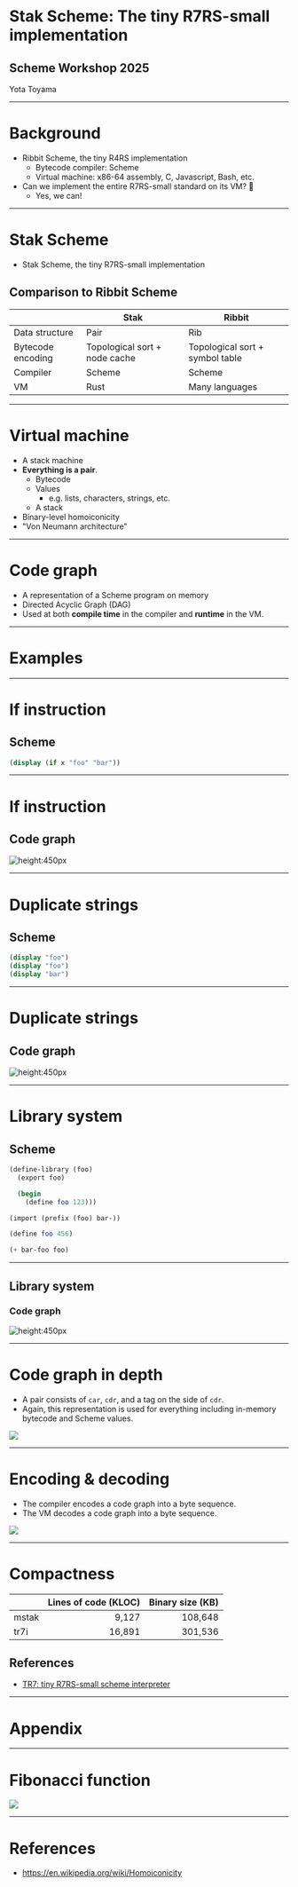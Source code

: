 <!--
theme: default
paginate: true
-->

# Stak Scheme: The tiny R7RS-small implementation

## Scheme Workshop 2025

Yota Toyama

---

# Background

- Ribbit Scheme, the tiny R4RS implementation
  - Bytecode compiler: Scheme
  - Virtual machine: x86-64 assembly, C, Javascript, Bash, etc.
- Can we implement the entire R7RS-small standard on its VM? 🤔
  - Yes, we can!

---

# Stak Scheme

- Stak Scheme, the tiny R7RS-small implementation

## Comparison to Ribbit Scheme

|                   | Stak                          | Ribbit                          |
| ----------------- | ----------------------------- | ------------------------------- |
| Data structure    | Pair                          | Rib                             |
| Bytecode encoding | Topological sort + node cache | Topological sort + symbol table |
| Compiler          | Scheme                        | Scheme                          |
| VM                | Rust                          | Many languages                  |

---

# Virtual machine

- A stack machine
- **Everything is a pair**.
  - Bytecode
  - Values
    - e.g. lists, characters, strings, etc.
  - A stack
- Binary-level homoiconicity
- "Von Neumann architecture"

---

# Code graph

- A representation of a Scheme program on memory
- Directed Acyclic Graph (DAG)
- Used at both **compile time** in the compiler and **runtime** in the VM.

---

# Examples

---

# If instruction

## Scheme

```scheme
(display (if x "foo" "bar"))
```

---

# If instruction

## Code graph

![height:450px](./if-instruction.svg)

---

# Duplicate strings

## Scheme

```scheme
(display "foo")
(display "foo")
(display "bar")
```

---

# Duplicate strings

## Code graph

![height:450px](./duplicate-strings.svg)

---

# Library system

## Scheme

```scheme
(define-library (foo)
  (export foo)

  (begin
    (define foo 123)))
```

```scheme
(import (prefix (foo) bar-))

(define foo 456)

(+ bar-foo foo)
```

---

## Library system

### Code graph

![height:450px](./library-system.svg)

---

# Code graph in depth

- A pair consists of `car`, `cdr`, and a tag on the side of `cdr`.
- Again, this representation is used for everything including in-memory bytecode and Scheme values.

![](code-graph-in-depth.svg)

---

# Encoding & decoding

- The compiler encodes a code graph into a byte sequence.
- The VM decodes a code graph into a byte sequence.

![](encode-decode.svg)

---

# Compactness

|       | Lines of code (KLOC) | Binary size (KB) |
| ----- | -------------------: | ---------------: |
| mstak |                9,127 |          108,648 |
| tr7i  |               16,891 |          301,536 |

## References

- [TR7: tiny R7RS-small scheme interpreter](https://jobol.gitlab.io/tr7/)

---

# Appendix

---

# Fibonacci function

![](./fibonacci.svg)

---

# References

- https://en.wikipedia.org/wiki/Homoiconicity

